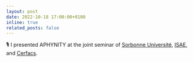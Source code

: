 ```yaml
---
layout: post
date: 2022-10-18 17:00:00+0100
inline: true
related_posts: false
---
```


🎙️ I presented APHYNITY at the joint seminar of [Sorbonne Université](https://www.sorbonne-universite.fr), [ISAE](https://www.isae-supaero.fr/fr/), and [Cerfacs](https://cerfacs.fr).